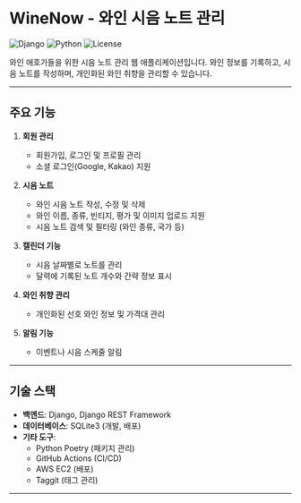 # WineNow - 와인 시음 노트 관리

![Django](https://img.shields.io/badge/Django-v5.1.4-green) ![Python](https://img.shields.io/badge/Python-3.12-blue) ![License](https://img.shields.io/badge/license-MIT-green)

와인 애호가들을 위한 시음 노트 관리 웹 애플리케이션입니다. 와인 정보를 기록하고, 시음 노트를 작성하며, 개인화된 와인 취향을 관리할 수 있습니다.

---

## 주요 기능

1. **회원 관리**
   - 회원가입, 로그인 및 프로필 관리
   - 소셜 로그인(Google, Kakao) 지원

2. **시음 노트**
   - 와인 시음 노트 작성, 수정 및 삭제
   - 와인 이름, 종류, 빈티지, 평가 및 이미지 업로드 지원
   - 시음 노트 검색 및 필터링 (와인 종류, 국가 등)

3. **캘린더 기능**
   - 시음 날짜별로 노트를 관리
   - 달력에 기록된 노트 개수와 간략 정보 표시

4. **와인 취향 관리**
   - 개인화된 선호 와인 정보 및 가격대 관리

5. **알림 기능**
   - 이벤트나 시음 스케줄 알림

---

## 기술 스택

- **백엔드**: Django, Django REST Framework
- **데이터베이스**: SQLite3 (개발, 배포)
- **기타 도구**:
  - Python Poetry (패키지 관리)
  - GitHub Actions (CI/CD)
  - AWS EC2 (배포)
  - Taggit (태그 관리)

---
